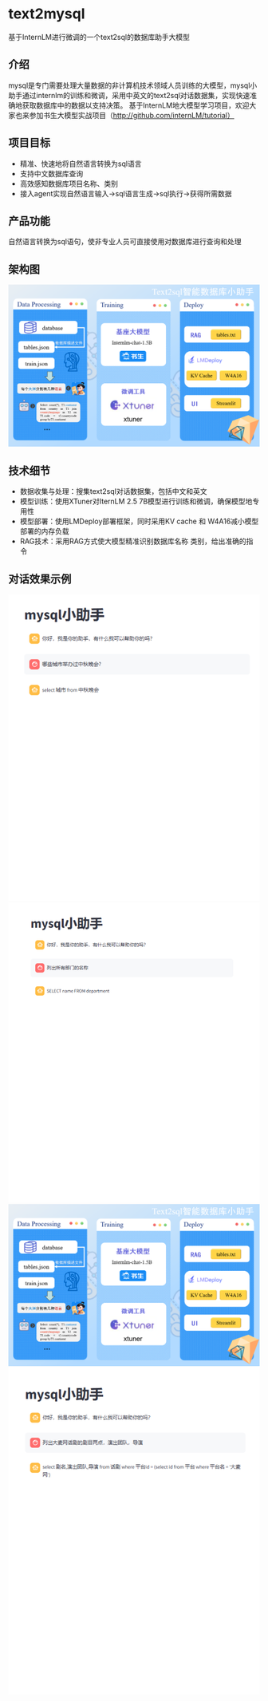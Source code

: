 # text2mysql
基于InternLM进行微调的一个text2sql的数据库助手大模型
## 介绍
mysql是专门需要处理大量数据的非计算机技术领域人员训练的大模型，mysql小助手通过internlm的训练和微调，采用中英文的text2sql对话数据集，实现快速准确地获取数据库中的数据以支持决策。
基于InternLM地大模型学习项目，欢迎大家也来参加书生大模型实战项目（http://github.com/internLM/tutorial）
## 项目目标
* 精准、快速地将自然语言转换为sql语言
* 支持中文数据库查询
* 高效感知数据库项目名称、类别
* 接入agent实现自然语言输入->sql语言生成->sql执行->获得所需数据
## 产品功能
自然语言转换为sql语句，使非专业人员可直接使用对数据库进行查询和处理
## 架构图
![image](c797a66dab1a1b3e342c3b4a5c5fd63.png)
## 技术细节
* 数据收集与处理：搜集text2sql对话数据集，包括中文和英文
* 模型训练：使用XTuner对IternLM 2.5 7B模型进行训练和微调，确保模型地专用性
* 模型部署：使用LMDeploy部署框架，同时采用KV cache 和 W4A16减小模型部署的内存负载
* RAG技术：采用RAG方式使大模型精准识别数据库名称 类别，给出准确的指令
## 对话效果示例
![image](183f8500abc13a2d618ab0ffa5d9233.png)
![image](71c1bfe1f8a6530906aa641a70c5a06.png)
![image](c797a66dab1a1b3e342c3b4a5c5fd63.png)
![image](f5fbc9453e843802ba49e0b5f042d95.png)
